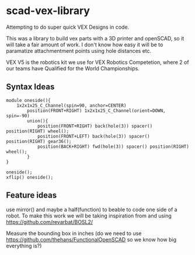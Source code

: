 # scad-vex-library

Attempting to do super quick VEX Designs in code. 

This was a library to build vex parts with a 3D printer and openSCAD, so it will take a fair amount of work. I don't know how easy it will be to paramatize attachmentment points using hole distances etc. 

VEX V5 is the robotics kit we use for VEX Robotics Competetion, where 2 of our teams have Qualified for the World Championships. 


## Syntax Ideas

```openscad
module oneside(){
    1x2x1x25_C_Channel(spin=90, anchor=CENTER)
        position(FRONT+RIGHT) 1x2x1x25_C_Channel(orient=DOWN, spin=-90)
        union(){
            position(FRONT+RIGHT) back(hole(3)) spacer() position(RIGHT) wheel();
            position(FRONT+LEFT) back(hole(3)) spacer() position(RIGHT) gear36();
            position(BACK+RIGHT) fwd(hole(3)) spacer() position(RIGHT) wheel();
        }
}

oneside();
xflip() oneside();
```

## Feature ideas
 
 use mirror() and maybe a half(function)  to beable to code one side of a robot. To make this work we will be taking inspiration from and using https://github.com/revarbat/BOSL2/
 
 Measure the bounding box in inches (do we need to use https://github.com/thehans/FunctionalOpenSCAD so we know how big everything is?)
